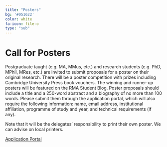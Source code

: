 ```yaml
---
title: "Posters"
bg: '#051622'
color: white
fa-icon: file-o
type: "sub"
---
```


# Call for Posters
Postgraduate taught (e.g. MA, MMus, etc.) and research students (e.g. PhD, MPhil, MRes, etc.) are invited to submit proposals for a poster on their original research. There will be a poster competition with prizes including Cambridge University Press book vouchers. The winning and runner-up posters will be featured on the RMA Student Blog.
Poster proposals should include a title and a 250-word abstract and a biography of no more than 100 words. Please submit them through the application portal, which will also require the following information: name, email address, institutional affiliation, programme of study and year, and technical requirements (if any).

Note that it will be the delegates’ responsibility to print their own poster. We can advise on local printers.

<div class="text-center">
<a href="https://forms.gle/Yf7m4unNjkNcoUta6" class="btn vspace btn-success mr-1" role="button"><i class="fa fa-arrow-right" aria-hidden="true"></i> Application Portal</a>
</div>